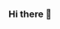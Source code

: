 ### Hi there 👋

<!--
**Emmizychuks/Emmizychuks** is a ✨ _special_ ✨ repository because its `README.md` (this file) appears on your GitHub profile.

Here are some ideas to get you started:
Project Title
A brief description of what this project does and who it's for

Other Common Github Profile Section
🧠 I'm currently learning... HTML,CSS,JAVASCRIPT,and PYTHON

👯‍♀️ I'm looking to collaborate on... any program on web development

📫 How to reach me...

⚡️ Fun fact... I'm a football lover and i support Manchester United.

🚀 About Me
I'm a full stack developer...
I'm also a student of University of Port-Harcourt, studying geology and mining.
I'm from Nigeria.

🔗 Links
[![twitter](https://img.shields.io/badge/twitter-1DA1F2?style=for-the-badge&logo=twitter&logoColor=white)](https://twitter.com/emmizychuks )


-
